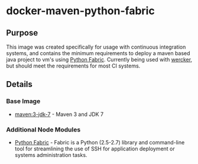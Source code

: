 # docker-maven-python-fabric

## Purpose

This image was created specifically for usage with continuous integration systems, and contains the minimum requirements to deploy a maven based java project to vm's using [Python Fabric](http://www.fabfile.org/index.html). Currently being used with [wercker](https://app.wercker.com), but should meet the requirements for most CI systems.

## Details

### Base Image

* [maven:3-jdk-7](https://hub.docker.com/_/maven/) - Maven 3 and JDK 7

### Additional Node Modules

* [Python Fabric](http://www.fabfile.org/index.html) - Fabric is a Python (2.5-2.7) library and command-line tool for streamlining the use of SSH for application deployment or systems administration tasks.
